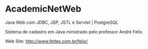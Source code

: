# AcademicNetWeb
Java Web com JDBC, JSP, JSTL e Servlet | PostgreSQL

Sistema de cadastro em Java ministrado pelo professor André Felix.

Web Site: http://www.feltex.com.br/felix/
